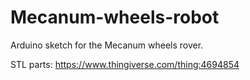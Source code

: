 # Mecanum-wheels-robot
Arduino sketch for the Mecanum wheels rover.

STL parts:
https://www.thingiverse.com/thing:4694854



